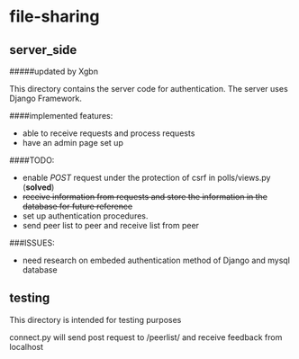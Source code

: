 # file-sharing

server_side
-----------------------------------------

#####updated by Xgbn

This directory contains the server code for authentication. The server uses Django Framework.

####implemented features:
* able to receive requests and process requests
* have an admin page set up

####TODO:
* enable _POST_ request under the protection of csrf in polls/views.py	(__solved__)
* <s>receive information from requests and store the information in the database for future reference</s>
* set up authentication procedures.
* send peer list to peer and receive list from peer

###ISSUES:
* need research on embeded authentication method of Django and mysql database


testing
------------------------------------------
This directory is intended for testing purposes

connect.py will send post request to /peerlist/ and receive feedback from localhost

